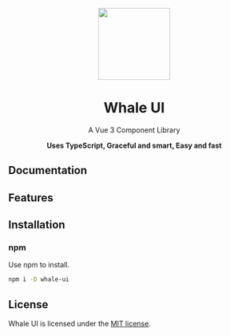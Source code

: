 <p align="center">
  <img width="144px" src="https://s3.uuu.ovh/imgs/2022/11/29/3dddbc30f454c355.png" />
</p>
<h1 align="center">Whale UI</h1>
<p align="center">A Vue 3 Component Library</p>
<p align="center"><b>Uses TypeScript, Graceful and smart, Easy and fast</b></p>

## Documentation

## Features

## Installation

### npm

Use npm to install.

```bash
npm i -D whale-ui
```

## License

Whale UI is licensed under the [MIT license](https://opensource.org/licenses/MIT).